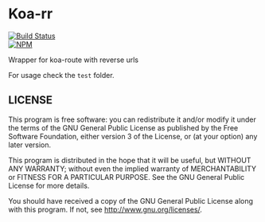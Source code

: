 
# Koa-rr

[![Build Status](https://travis-ci.org/plasticpanda/koa-rr.svg?branch=master)](https://travis-ci.org/plasticpanda/koa-rr)  
[![NPM](https://nodei.co/npm/koa-rr.png)](https://nodei.co/npm/koa-rr/)


Wrapper for koa-route with reverse urls

For usage check the ```test``` folder.


## LICENSE

This program is free software: you can redistribute it and/or modify
it under the terms of the GNU General Public License as published by
the Free Software Foundation, either version 3 of the License, or
(at your option) any later version.

This program is distributed in the hope that it will be useful,
but WITHOUT ANY WARRANTY; without even the implied warranty of
MERCHANTABILITY or FITNESS FOR A PARTICULAR PURPOSE.  See the
GNU General Public License for more details.

You should have received a copy of the GNU General Public License
along with this program.  If not, see <http://www.gnu.org/licenses/>.

